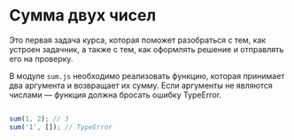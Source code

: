 # Сумма двух чисел

Это первая задача курса, которая поможет разобраться с тем, как устроен задачник, а также с тем, как
оформлять решение и отправлять его на проверку.

В модуле `sum.js` необходимо реализовать функцию, которая принимает два аргумента и возвращает их 
сумму. Если аргументы не являются числами — функция должна бросать ошибку TypeError. 

```js

sum(1, 2); // 3
sum('1', []); // TypeError

```
